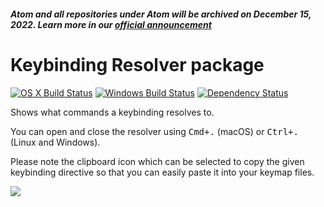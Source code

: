 ##### Atom and all repositories under Atom will be archived on December 15, 2022. Learn more in our [official announcement](https://github.blog/2022-06-08-sunsetting-atom/)

# Keybinding Resolver package

[![OS X Build Status](https://travis-ci.org/atom/keybinding-resolver.svg?branch=master)](https://travis-ci.org/atom/keybinding-resolver) [![Windows Build Status](https://ci.appveyor.com/api/projects/status/9jf31itx01hnn4nh/branch/master?svg=true)](https://ci.appveyor.com/project/Atom/keybinding-resolver/branch/master) [![Dependency Status](https://david-dm.org/atom/keybinding-resolver.svg)](https://david-dm.org/atom/keybinding-resolver)

Shows what commands a keybinding resolves to.

You can open and close the resolver using <kbd>Cmd+.</kbd> (macOS) or <kbd>Ctrl+.</kbd> (Linux and Windows).

Please note the clipboard icon which can be selected to copy the given keybinding
directive so that you can easily paste it into your keymap files.

![](https://user-images.githubusercontent.com/4137660/44482876-8de73a80-a617-11e8-8bd5-24023c96b39e.png)
